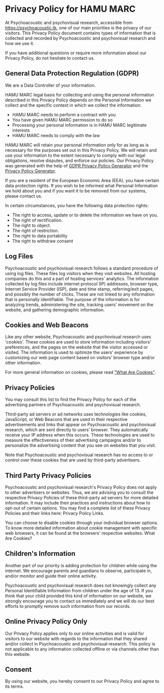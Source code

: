 # Privacy Policy for HAMU MARC

At Psychoacoustic and psychovisual research, accessible from https://psychoacoustic.tk, one of our main priorities is the privacy of our visitors. This Privacy Policy document contains types of information that is collected and recorded by Psychoacoustic and psychovisual research and how we use it.

If you have additional questions or require more information about our Privacy Policy, do not hesitate to contact us.

## General Data Protection Regulation (GDPR)

We are a Data Controller of your information.

HAMU MARC legal basis for collecting and using the personal information described in this Privacy Policy depends on the Personal Information we collect and the specific context in which we collect the information:

*   HAMU MARC needs to perform a contract with you
*   You have given HAMU MARC permission to do so
*   Processing your personal information is in HAMU MARC legitimate interests
*   HAMU MARC needs to comply with the law

HAMU MARC will retain your personal information only for as long as is necessary for the purposes set out in this Privacy Policy. We will retain and use your information to the extent necessary to comply with our legal obligations, resolve disputes, and enforce our policies. Our Privacy Policy was generated with the help of [GDPR Privacy Policy Generator](https://www.gdprprivacynotice.com/) and the [Privacy Policy Generator](https://www.privacypolicygenerator.org).

If you are a resident of the European Economic Area (EEA), you have certain data protection rights. If you wish to be informed what Personal Information we hold about you and if you want it to be removed from our systems, please contact us.

In certain circumstances, you have the following data protection rights:

*   The right to access, update or to delete the information we have on you.
*   The right of rectification.
*   The right to object.
*   The right of restriction.
*   The right to data portability
*   The right to withdraw consent

## Log Files

Psychoacoustic and psychovisual research follows a standard procedure of using log files. These files log visitors when they visit websites. All hosting companies do this and a part of hosting services' analytics. The information collected by log files include internet protocol (IP) addresses, browser type, Internet Service Provider (ISP), date and time stamp, referring/exit pages, and possibly the number of clicks. These are not linked to any information that is personally identifiable. The purpose of the information is for analyzing trends, administering the site, tracking users' movement on the website, and gathering demographic information.

## Cookies and Web Beacons

Like any other website, Psychoacoustic and psychovisual research uses 'cookies'. These cookies are used to store information including visitors' preferences, and the pages on the website that the visitor accessed or visited. The information is used to optimize the users' experience by customizing our web page content based on visitors' browser type and/or other information.

For more general information on cookies, please read ["What Are Cookies"](https://www.cookieconsent.com/what-are-cookies/).

## Privacy Policies

You may consult this list to find the Privacy Policy for each of the advertising partners of Psychoacoustic and psychovisual research.

Third-party ad servers or ad networks uses technologies like cookies, JavaScript, or Web Beacons that are used in their respective advertisements and links that appear on Psychoacoustic and psychovisual research, which are sent directly to users' browser. They automatically receive your IP address when this occurs. These technologies are used to measure the effectiveness of their advertising campaigns and/or to personalize the advertising content that you see on websites that you visit.

Note that Psychoacoustic and psychovisual research has no access to or control over these cookies that are used by third-party advertisers.

## Third Party Privacy Policies

Psychoacoustic and psychovisual research's Privacy Policy does not apply to other advertisers or websites. Thus, we are advising you to consult the respective Privacy Policies of these third-party ad servers for more detailed information. It may include their practices and instructions about how to opt-out of certain options. You may find a complete list of these Privacy Policies and their links here: Privacy Policy Links.

You can choose to disable cookies through your individual browser options. To know more detailed information about cookie management with specific web browsers, it can be found at the browsers' respective websites. What Are Cookies?

## Children's Information

Another part of our priority is adding protection for children while using the internet. We encourage parents and guardians to observe, participate in, and/or monitor and guide their online activity.

Psychoacoustic and psychovisual research does not knowingly collect any Personal Identifiable Information from children under the age of 13\. If you think that your child provided this kind of information on our website, we strongly encourage you to contact us immediately and we will do our best efforts to promptly remove such information from our records.

## Online Privacy Policy Only

Our Privacy Policy applies only to our online activities and is valid for visitors to our website with regards to the information that they shared and/or collect in Psychoacoustic and psychovisual research. This policy is not applicable to any information collected offline or via channels other than this website.

## Consent

By using our website, you hereby consent to our Privacy Policy and agree to its terms.
